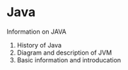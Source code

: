 # Java

Information on JAVA 



1. History of Java
2. Diagram and description of JVM
3. Basic information and introducation 
